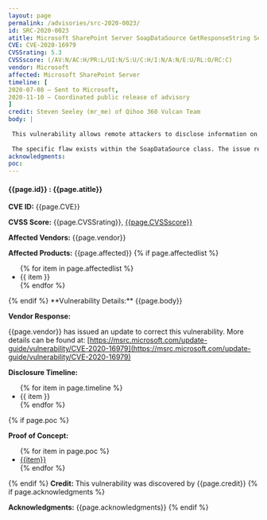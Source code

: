 ```yaml
---
layout: page
permalink: /advisories/src-2020-0023/
id: SRC-2020-0023
atitle: Microsoft SharePoint Server SoapDataSource GetResponseString Server-Side Request Forgery Information Disclosure Vulnerability
CVE: CVE-2020-16979
CVSSrating: 5.3
CVSSscore: (/AV:N/AC:H/PR:L/UI:N/S:U/C:H/I:N/A:N/E:U/RL:O/RC:C)
vendor: Microsoft
affected: Microsoft SharePoint Server
timeline: [
2020-07-08 – Sent to Microsoft,
2020-11-10 – Coordinated public release of advisory
]
credit: Steven Seeley (mr_me) of Qihoo 360 Vulcan Team
body: |
 
 This vulnerability allows remote attackers to disclose information on affected installations of SharePoint Server. Authentication is required to exploit this vulnerability.
 
 The specific flaw exists within the SoapDataSource class. The issue results from the lack of proper validation of user-supplied SelectUrl property when performing data source access. An attacker can leverage this vulnerability to execute arbitrary web requests to protected resources.
acknowledgments:
poc: 
---
```


<h4><b>{{page.id}} : {{page.atitle}}</b></h4>

**CVE ID:**
{{page.CVE}}

**CVSS Score:**
{{page.CVSSrating}}, <a href="https://nvd.nist.gov/vuln-metrics/cvss/v3-calculator?vector={{page.CVSSscore}}">{{page.CVSSscore}}</a>

**Affected Vendors:**
{{page.vendor}}

**Affected Products:**
{{page.affected}}
{% if page.affectedlist %}
<ul class="cn">
{% for item in page.affectedlist %}
  <li>{{ item }}</li>
{% endfor %}
</ul>
{% endif %}
**Vulnerability Details:**
{{page.body}}

**Vendor Response:**

{{page.vendor}} has issued an update to correct this vulnerability. More details can be found at:
[https://msrc.microsoft.com/update-guide/vulnerability/CVE-2020-16979](https://msrc.microsoft.com/update-guide/vulnerability/CVE-2020-16979)

**Disclosure Timeline:**
<ul>
{% for item in page.timeline %}
  <li>{{ item }}</li>
{% endfor %}
</ul>
{% if page.poc %}

**Proof of Concept:**
<ul>
{% for item in page.poc %}
  <li><a href="{{item}}">{{item}}</a></li>
{% endfor %}
</ul>

{% endif %}
**Credit:**
This vulnerability was discovered by {{page.credit}}
{% if page.acknowledgments %}

**Acknowledgments:**
{{page.acknowledgments}}
{% endif %}